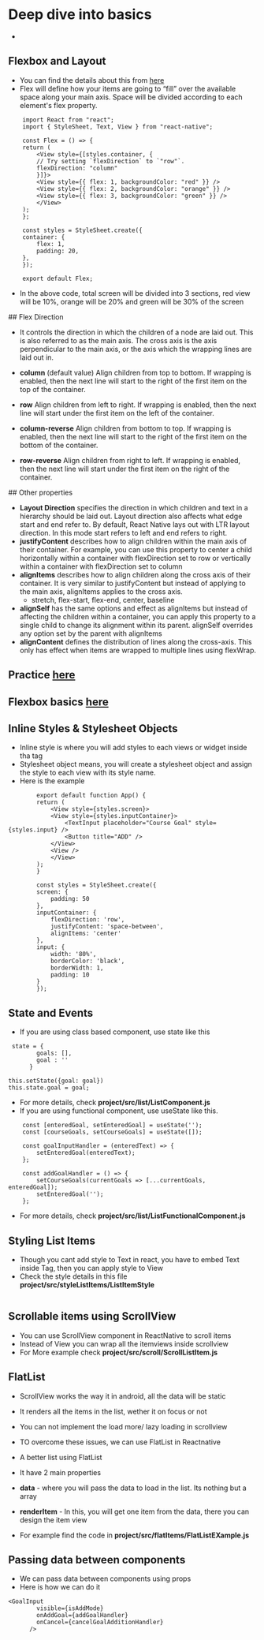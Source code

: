 # Deep dive into basics
- 

## Flexbox and Layout
- You can find the details about this from [here](https://reactnative.dev/docs/flexbox)
- Flex will define how your items are going to “fill” over the available space along your main axis. Space will be divided according to each element's flex property.
```
    import React from "react";
    import { StyleSheet, Text, View } from "react-native";

    const Flex = () => {
    return (
        <View style={[styles.container, {
        // Try setting `flexDirection` to `"row"`.
        flexDirection: "column"
        }]}>
        <View style={{ flex: 1, backgroundColor: "red" }} />
        <View style={{ flex: 2, backgroundColor: "orange" }} />
        <View style={{ flex: 3, backgroundColor: "green" }} />
        </View>
    );
    };

    const styles = StyleSheet.create({
    container: {
        flex: 1,
        padding: 20,
    },
    });

    export default Flex;
```
- In the above code, total screen will be divided into 3 sections, red view will be 10%, orange will be 20% and green will be 30% of the screen

## Flex Direction
- It controls the direction in which the children of a node are laid out. This is also referred to as the main axis. The cross axis is the axis perpendicular to the main axis, or the axis which the wrapping lines are laid out in.
- **column** (default value) Align children from top to bottom. If wrapping is enabled, then the next line will start to the right of the first item on the top of the container.

- **row** Align children from left to right. If wrapping is enabled, then the next line will start under the first item on the left of the container.

- **column-reverse** Align children from bottom to top. If wrapping is enabled, then the next line will start to the right of the first item on the bottom of the container.

- **row-reverse** Align children from right to left. If wrapping is enabled, then the next line will start under the first item on the right of the container.

## Other properties
- **Layout Direction** specifies the direction in which children and text in a hierarchy should be laid out. Layout direction also affects what edge start and end refer to. By default, React Native lays out with LTR layout direction. In this mode start refers to left and end refers to right.
- **justifyContent** describes how to align children within the main axis of their container. For example, you can use this property to center a child horizontally within a container with flexDirection set to row or vertically within a container with flexDirection set to column
- **alignItems** describes how to align children along the cross axis of their container. It is very similar to justifyContent but instead of applying to the main axis, alignItems applies to the cross axis.
    - stretch, flex-start, flex-end, center, baseline
- **alignSelf** has the same options and effect as alignItems but instead of affecting the children within a container, you can apply this property to a single child to change its alignment within its parent. alignSelf overrides any option set by the parent with alignItems    
- **alignContent** defines the distribution of lines along the cross-axis. This only has effect when items are wrapped to multiple lines using flexWrap.

## Practice [here](https://yogalayout.com/playground/) 
## Flexbox basics [here](https://academind.com/tutorials/flexbox-basics-container) 

## Inline Styles & Stylesheet Objects
- Inline style is where you will add styles to each views or widget inside tha tag
- Stylesheet object means, you will create a stylesheet object and assign the style to each view with its style name.
- Here is the example
```
        export default function App() {
        return (
            <View style={styles.screen}>
            <View style={styles.inputContainer}>
                <TextInput placeholder="Course Goal" style={styles.input} />
                <Button title="ADD" />
            </View>
            <View />
            </View>
        );
        }

        const styles = StyleSheet.create({
        screen: {
            padding: 50
        },
        inputContainer: {
            flexDirection: 'row',
            justifyContent: 'space-between',
            alignItems: 'center'
        },
        input: {
            width: '80%',
            borderColor: 'black',
            borderWidth: 1,
            padding: 10
        }
        });
```

## State and Events
- If you are using class based component, use state like this
```
 state = {
        goals: [],
        goal : ''
      }

this.setState({goal: goal})  
this.state.goal = goal;      
```
- For more details, check **project/src/list/ListComponent.js**
- If you are using functional component, use useState like this.
```
    const [enteredGoal, setEnteredGoal] = useState('');
    const [courseGoals, setCourseGoals] = useState([]);

    const goalInputHandler = (enteredText) => {
        setEnteredGoal(enteredText);
    };

    const addGoalHandler = () => {
        setCourseGoals(currentGoals => [...currentGoals, enteredGoal]);
        setEnteredGoal('');
    };
```
- For more details, check **project/src/list/ListFunctionalComponent.js**

## Styling List Items
- Though you cant add style to Text in react, you have to embed Text inside <View> Tag, then you can apply style to View
- Check the style details in this file  **project/src/styleListItems/ListItemStyle**
```

```

## Scrollable items using ScrollView
- You can use ScrollView component in ReactNative to scroll items 
- Instead of View you can wrap all the itemviews inside scrollview
- For More example check **project/src/scroll/ScrollListItem.js**

## FlatList
- ScrollView works the way it in android, all the data will be static
- It renders all the items in the list, wether it on focus or not
- You can not implement the load more/ lazy loading in scrollview
- TO overcome these issues, we can use FlatList in Reactnative

- A better list using FlatList
- It have 2 main properties
- **data** - where you will pass the data to load in the list. Its nothing but a array
- **renderItem** - In this, you will get one item from the data, there you can design the item view
- For example find the code in **project/src/flatItems/FlatListEXample.js**

## Passing data between components
- We can pass data between components using props
- Here is how we can do it
```
<GoalInput
        visible={isAddMode}
        onAddGoal={addGoalHandler}
        onCancel={cancelGoalAdditionHandler}
      />
```




